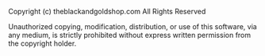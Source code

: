 Copyright (c) theblackandgoldshop.com
All Rights Reserved

Unauthorized copying, modification, distribution, or use of this software, via any medium, is strictly prohibited without express written permission from the copyright holder.
